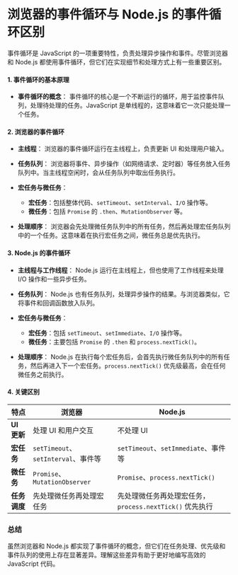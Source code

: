 # 浏览器的事件循环与 Node.js 的事件循环区别

事件循环是 JavaScript 的一项重要特性，负责处理异步操作和事件。尽管浏览器和 Node.js 都使用事件循环，但它们在实现细节和处理方式上有一些重要区别。

#### 1. 事件循环的基本原理

- **事件循环的概念**：
  事件循环的核心是一个不断运行的循环，用于监控事件队列，处理待处理的任务。JavaScript 是单线程的，这意味着它一次只能处理一个任务。

#### 2. 浏览器的事件循环

- **主线程**：
  浏览器的事件循环运行在主线程上，负责更新 UI 和处理用户输入。

- **任务队列**：
  浏览器将事件、异步操作（如网络请求、定时器）等任务放入任务队列中。当主线程空闲时，会从任务队列中取出任务执行。

- **宏任务与微任务**：
  - **宏任务**：包括整体代码、`setTimeout`、`setInterval`、`I/O` 操作等。
  - **微任务**：包括 `Promise` 的 `.then`、`MutationObserver` 等。

- **处理顺序**：
  浏览器会先处理微任务队列中的所有任务，然后再处理宏任务队列中的一个任务。这意味着在执行宏任务之间，微任务总是优先执行。

#### 3. Node.js 的事件循环

- **主线程与工作线程**：
  Node.js 运行在主线程上，但也使用了工作线程来处理 I/O 操作和一些异步任务。

- **任务队列**：
  Node.js 也有任务队列，处理异步操作的结果。与浏览器类似，它将事件和回调函数放入队列。

- **宏任务与微任务**：
  - **宏任务**：包括 `setTimeout`、`setImmediate`、`I/O` 操作等。
  - **微任务**：主要包括 `Promise` 的 `.then` 和 `process.nextTick()`。

- **处理顺序**：
  Node.js 在执行每个宏任务后，会首先执行微任务队列中的所有任务，然后再进入下一个宏任务。`process.nextTick()` 优先级最高，会在任何微任务之前执行。

#### 4. 关键区别

| 特点                     | 浏览器                               | Node.js                             |
|------------------------|-----------------------------------|------------------------------------|
| **UI 更新**              | 处理 UI 和用户交互                  | 不处理 UI                            |
| **宏任务**              | `setTimeout`、`setInterval`、事件等 | `setTimeout`、`setImmediate`、事件等 |
| **微任务**              | `Promise`、`MutationObserver`      | `Promise`、`process.nextTick()`    |
| **任务调度**            | 先处理微任务再处理宏任务             | 先处理微任务再处理宏任务，`process.nextTick()` 优先执行 |

### 总结

虽然浏览器和 Node.js 都实现了事件循环的概念，但它们在任务处理、优先级和事件队列的使用上存在显著差异。理解这些差异有助于更好地编写高效的 JavaScript 代码。
